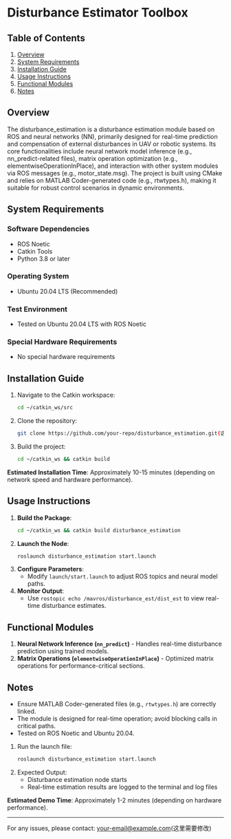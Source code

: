# Disturbance Estimator Toolbox

Table of Contents
-----------------

1. [Overview](#overview)
2. [System Requirements](#system-requirements)
3. [Installation Guide](#installation-guide)
4. [Usage Instructions](#usage-instructions)
5. [Functional Modules](#functional-modules)
6. [Notes](#notes)

## Overview

The disturbance_estimation is a disturbance estimation module based on ROS and neural networks (NN), primarily designed for real-time prediction and compensation of external disturbances in UAV or robotic systems. Its core functionalities include neural network model inference (e.g., nn_predict-related files), matrix operation optimization (e.g., elementwiseOperationInPlace), and interaction with other system modules via ROS messages (e.g., motor_state.msg). The project is built using CMake and relies on MATLAB Coder-generated code (e.g., rtwtypes.h), making it suitable for robust control scenarios in dynamic environments.

## System Requirements

### Software Dependencies

- ROS Noetic
- Catkin Tools
- Python 3.8 or later

### Operating System

- Ubuntu 20.04 LTS (Recommended)

### Test Environment

- Tested on Ubuntu 20.04 LTS with ROS Noetic

### Special Hardware Requirements

- No special hardware requirements

## Installation Guide

1. Navigate to the Catkin workspace:
   ```bash
   cd ~/catkin_ws/src
   ```
2. Clone the repository:
   ```bash
   git clone https://github.com/your-repo/disturbance_estimation.git(这里需要修改)
   ```
3. Build the project:
   ```bash
   cd ~/catkin_ws && catkin build
   ```

**Estimated Installation Time**: Approximately 10-15 minutes (depending on network speed and hardware performance).

## Usage Instructions

1. **Build the Package**:
   ```bash
   cd ~/catkin_ws && catkin build disturbance_estimation
   ```
2. **Launch the Node**:
   ```bash
   roslaunch disturbance_estimation start.launch
   ```
3. **Configure Parameters**:
   - Modify `launch/start.launch` to adjust ROS topics and neural model paths.
4. **Monitor Output**:
   - Use `rostopic echo /mavros/disturbance_est/dist_est` to view real-time disturbance estimates.

## Functional Modules

1. **Neural Network Inference (`nn_predict`)** - Handles real-time disturbance prediction using trained models.
2. **Matrix Operations (`elementwiseOperationInPlace`)** - Optimized matrix operations for performance-critical sections.

## Notes

- Ensure MATLAB Coder-generated files (e.g., `rtwtypes.h`) are correctly linked.
- The module is designed for real-time operation; avoid blocking calls in critical paths.
- Tested on ROS Noetic and Ubuntu 20.04.

1. Run the launch file:
   ```bash
   roslaunch disturbance_estimation start.launch
   ```
2. Expected Output:
   - Disturbance estimation node starts
   - Real-time estimation results are logged to the terminal and log files

**Estimated Demo Time**: Approximately 1-2 minutes (depending on hardware performance).

---

For any issues, please contact: your-email@example.com(这里需要修改)
